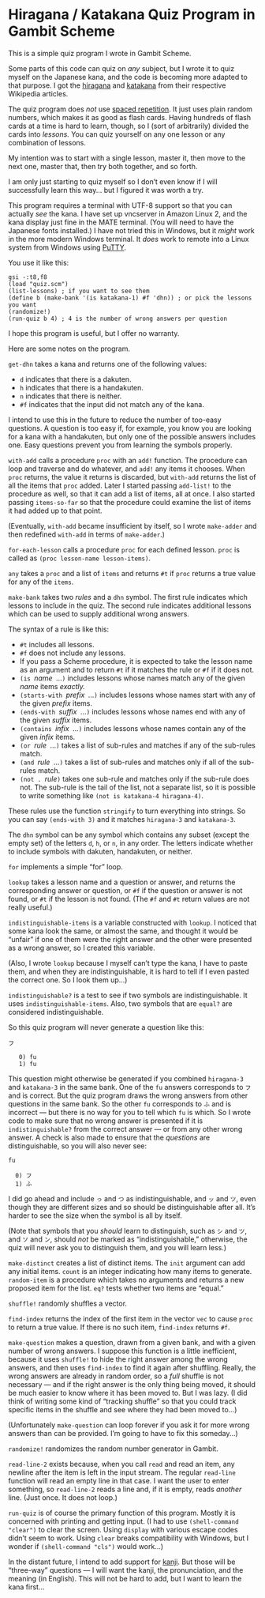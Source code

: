 # Hiragana / Katakana Quiz Program in Gambit Scheme

This is a simple quiz program I wrote in Gambit Scheme.

Some parts of this code can quiz on *any* subject, but I wrote it to quiz myself on the Japanese kana, and the code is
becoming more adapted to that purpose. I got the [hiragana](https://en.wikipedia.org/wiki/Hiragana) and
[katakana](https://en.wikipedia.org/wiki/Katakana) from their respective Wikipedia articles.

The quiz program does *not* use [spaced repetition](https://en.wikipedia.org/wiki/Spaced_repetition). It just uses
plain random numbers, which makes it as good as flash cards. Having hundreds of flash cards at a time is hard to
learn, though, so I (sort of arbitrarily) divided the cards into *lessons.* You can quiz yourself on any one lesson or
any combination of lessons.

My intention was to start with a single lesson, master it, then move to the next one, master that, then try both
together, and so forth.

I am only just starting to quiz myself so I don&rsquo;t even know if I will successfully learn this way... but I
figured it was worth a try.

This program requires a terminal with UTF-8 support so that you can actually *see* the kana. I have set up vncserver
in Amazon Linux 2, and the kana display just fine in the MATE terminal. (You will need to have the Japanese fonts
installed.) I have not tried this in Windows, but it *might* work in the more modern Windows terminal. It *does* work
to remote into a Linux system from Windows using [PuTTY](https://www.chiark.greenend.org.uk/~sgtatham/putty/).

You use it like this:

```
gsi -:t8,f8
(load "quiz.scm")
(list-lessons) ; if you want to see them
(define b (make-bank '(is katakana-1) #f 'dhn)) ; or pick the lessons you want
(randomize!)
(run-quiz b 4) ; 4 is the number of wrong answers per question
```

I hope this program is useful, but I offer no warranty.

Here are some notes on the program.

`get-dhn` takes a kana and returns one of the following values:

* `d` indicates that there is a dakuten.
* `h` indicates that there is a handakuten.
* `n` indicates that there is neither.
* `#f` indicates that the input did not match any of the kana.

I intend to use this in the future to reduce the number of too-easy questions. A question is too easy if, for example,
you know you are looking for a kana with a handakuten, but only one of the possible answers includes one. Easy
questions prevent you from learning the symbols properly.

`with-add` calls a procedure `proc` with an `add!` function. The procedure can loop and traverse and do whatever, and
`add!` any items it chooses. When `proc` returns, the value it returns is discarded, but `with-add` returns the list
of all the items that `proc` added.  Later I started passing `add-list!` to the procedure as well, so that it can add
a list of items, all at once. I also started passing `items-so-far` so that the procedure could examine the list of
items it had added up to that point.

(Eventually, `with-add` became insufficient by itself, so I wrote `make-adder` and then redefined `with-add` in terms
of `make-adder`.)

`for-each-lesson` calls a procedure `proc` for each defined lesson. `proc` is called as `(proc lesson-name
lesson-items)`.

`any` takes a `proc` and a list of `items` and returns `#t` if `proc` returns a true value for any of the `items`.

`make-bank` takes two *rules* and a `dhn` symbol. The first rule indicates which lessons to include in the quiz. The
second rule indicates additional lessons which can be used to supply additional wrong answers.

The syntax of a rule is like this:

* `#t` includes all lessons.
* `#f` does not include any lessons.
* If you pass a Scheme procedure, it is expected to take the lesson name as an argument and to return `#t` if it
matches the rule or `#f` if it does not.
* `(is `*name*` `...`)` includes lessons whose names match any of the given *name* items *exactly.*
* `(starts-with `*prefix*` `...`)` includes lessons whose names start with any of the given *prefix* items.
* `(ends-with `*suffix*` `...`)` includes lessons whose names end with any of the given *suffix* items.
* `(contains `*infix*` `...`)` includes lessons whose names contain any of the given *infix* items.
* `(or `*rule*` `...`)` takes a list of sub-rules and matches if any of the sub-rules match.
* `(and `*rule*` `...`)` takes a list of sub-rules and matches only if all of the sub-rules match.
* `(not . `*rule*`)` takes one sub-rule and matches only if the sub-rule does not. The sub-rule is the tail of
the list, not a separate list, so it is possible to write something like `(not is katakana-4 hiragana-4)`.

These rules use the function `stringify` to turn everything into strings. So you can say `(ends-with 3)` and it
matches `hiragana-3` and `katakana-3`.

The `dhn` symbol can be any symbol which contains any subset (except the empty set) of the letters `d`, `h`, or `n`,
in any order. The letters indicate whether to include symbols with dakuten, handakuten, or neither.

`for` implements a simple &ldquo;for&rdquo; loop.

`lookup` takes a lesson name and a question or answer, and returns the corresponding answer or question, or `#f` if
the question or answer is not found, or `#t` if the lesson is not found. (The `#f` and `#t` return values are not
really useful.)

`indistinguishable-items` is a variable constructed with `lookup`. I noticed that some kana look the same, or almost
the same, and thought it would be &ldquo;unfair&rdquo; if one of them were the right answer and the other were
presented as a wrong answer, so I created this variable.

(Also, I wrote `lookup` because I myself can&rsquo;t type the kana, I have to paste them, and when they are
indistinguishable, it is hard to tell if I even pasted the correct one. So I look them up...)

`indistinguishable?` is a test to see if two symbols are indistinguishable. It uses `indistinguishable-items`. Also,
two symbols that are `equal?` are considered indistinguishable.

So this quiz program will never generate a question like this:

```
フ

   0) fu
   1) fu
```

This question might otherwise be generated if you combined `hiragana-3` and `katakana-3` in the same bank. One of the
`fu` answers corresponds to `フ` and is correct. But the quiz program draws the wrong answers from other questions in
the same bank. So the other `fu` corresponds to `ふ` and is incorrect &mdash; but there is no way for you to tell
which `fu` is which. So I wrote code to make sure that no wrong answer is presented if it is `indistinguishable?` from
the correct answer &mdash; or from any other wrong answer.  A check is also made to ensure that the *questions* are
distinguishable, so you will also never see:

```
fu

  0) フ
  1) ふ
```

I did go ahead and include `っ` and `つ` as indistinguishable, and `ッ` and `ツ`, even though they are different sizes
and so should be distinguishable after all. It&rsquo;s harder to see the size when the symbol is all by itself.

(Note that symbols that you *should* learn to distinguish, such as `シ` and `ツ`, and `ソ` and `ン`, should *not* be
marked as &ldquo;indistinguishable,&rdquo; otherwise, the quiz will never ask you to distinguish them, and you
will learn less.)

`make-distinct` creates a list of distinct items. The `init` argument can add any initial items.  `count` is an
integer indicating how many items to generate. `random-item` is a procedure which takes no arguments and returns a new
proposed item for the list. `eq?` tests whether two items are &ldquo;equal.&rdquo;

`shuffle!` randomly shuffles a vector.

`find-index` returns the index of the first item in the vector `vec` to cause `proc` to return a true value. If there
is no such item, `find-index` returns `#f`.

`make-question` makes a question, drawn from a given bank, and with a given number of wrong answers. I suppose this
function is a little inefficient, because it uses `shuffle!` to hide the right answer among the wrong answers, and
then uses `find-index` to find it again after shuffling. Really, the wrong answers are already in random order, so a
*full* shuffle is not necessary &mdash; and if the right answer is the only thing being moved, it should be much
easier to know where it has been moved to. But I was lazy. (I did think of writing some kind of &ldquo;tracking
shuffle&rdquo; so that you could track specific items in the shuffle and see where they had been moved to...)

(Unfortunately `make-question` can loop forever if you ask it for more wrong answers than can be provided. I&rsquo;m
going to have to fix this someday...)

`randomize!` randomizes the random number generator in Gambit.

`read-line-2` exists because, when you call `read` and read an item, any newline after the item is left in the input
stream. The regular `read-line` function will read an empty line in that case. I want the user to enter something, so
`read-line-2` reads a line and, if it is empty, reads *another* line. (Just once. It does not loop.)

`run-quiz` is of course the primary function of this program. Mostly it is concerned with printing and getting input.
(I had to use `(shell-command "clear")` to clear the screen. Using `display` with various escape codes didn&rsquo;t
seem to work. Using `clear` breaks compatibility with Windows, but I wonder if `(shell-command "cls")` would work...)

In the distant future, I intend to add support for [kanji](https://en.wikipedia.org/wiki/Kanji). But those will be
&ldquo;three-way&rdquo; questions &mdash; I will want the kanji, the pronunciation, and the meaning (in English).
This will not be hard to add, but I want to learn the kana first...

